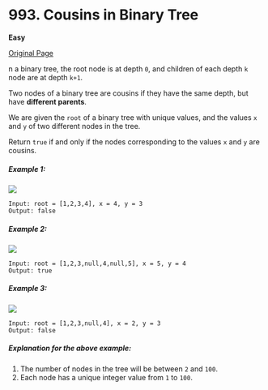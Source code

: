 # 993. Cousins in Binary Tree

**Easy**

[Original Page](https://leetcode.com/problems/cousins-in-binary-tree/)

n a binary tree, the root node is at depth `0`, and children of each depth `k` node are at depth `k+1`.

Two nodes of a binary tree are cousins if they have the same depth, but have __different parents__.

We are given the `root` of a binary tree with unique values, and the values `x` and `y` of two different nodes in the tree.

Return `true` if and only if the nodes corresponding to the values `x` and `y` are cousins.

##### Example 1:
![](https://assets.leetcode.com/uploads/2019/02/12/q1248-01.png)
```
Input: root = [1,2,3,4], x = 4, y = 3
Output: false
```

##### Example 2:
![](https://assets.leetcode.com/uploads/2019/02/12/q1248-02.png)
```
Input: root = [1,2,3,null,4,null,5], x = 5, y = 4
Output: true
```

##### Example 3:
![](https://assets.leetcode.com/uploads/2019/02/13/q1248-03.png)
```
Input: root = [1,2,3,null,4], x = 2, y = 3
Output: false
```

##### Explanation for the above example:

1. The number of nodes in the tree will be between `2` and `100`.
2. Each node has a unique integer value from `1` to `100`.